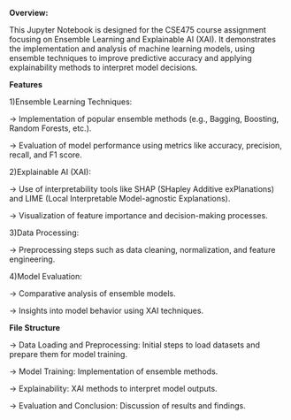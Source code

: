 ****Overview:****


This Jupyter Notebook is designed for the CSE475 course assignment focusing on Ensemble Learning and Explainable AI (XAI). It demonstrates the implementation and analysis of machine learning models, using ensemble techniques to improve predictive accuracy and applying explainability methods to interpret model decisions.

**Features**


1)Ensemble Learning Techniques:

-> Implementation of popular ensemble methods (e.g., Bagging, Boosting, Random Forests, etc.).

-> Evaluation of model performance using metrics like accuracy, precision, recall, and F1 score.

2)Explainable AI (XAI):

-> Use of interpretability tools like SHAP (SHapley Additive exPlanations) and LIME (Local Interpretable Model-agnostic Explanations).

-> Visualization of feature importance and decision-making processes.

3)Data Processing:

-> Preprocessing steps such as data cleaning, normalization, and feature engineering.

4)Model Evaluation:

-> Comparative analysis of ensemble models.

-> Insights into model behavior using XAI techniques.

**File Structure**


-> Data Loading and Preprocessing: Initial steps to load datasets and prepare them for model training.

-> Model Training: Implementation of ensemble methods.

-> Explainability: XAI methods to interpret model outputs.

-> Evaluation and Conclusion: Discussion of results and findings.
